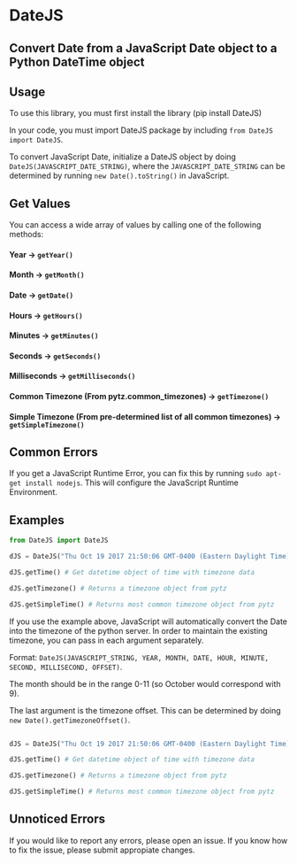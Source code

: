 # DateJS

## Convert Date from a JavaScript Date object to a Python DateTime object

## Usage

To use this library, you must first install the library (pip install DateJS)

In your code, you must import DateJS package by including `from DateJS import DateJS`.

To convert JavaScript Date, initialize a DateJS object by doing `DateJS(JAVASCRIPT_DATE_STRING)`, where the `JAVASCRIPT_DATE_STRING` can be determined by running `new Date().toString()` in JavaScript.

## Get Values

You can access a wide array of values by calling one of the following methods:

#### Year -> `getYear()`
#### Month -> `getMonth()`
#### Date -> `getDate()`
#### Hours -> `getHours()`
#### Minutes -> `getMinutes()`
#### Seconds -> `getSeconds()`
#### Milliseconds -> `getMilliseconds()`
#### Common Timezone (From pytz.common_timezones) -> `getTimezone()`
#### Simple Timezone (From pre-determined list of all common timezones) -> `getSimpleTimezone()`

## Common Errors

If you get a JavaScript Runtime Error, you can fix this by running `sudo apt-get install nodejs`. This will configure the JavaScript Runtime Environment.

## Examples

```python
from DateJS import DateJS

dJS = DateJS("Thu Oct 19 2017 21:50:06 GMT-0400 (Eastern Daylight Time)")

dJS.getTime() # Get datetime object of time with timezone data

dJS.getTimezone() # Returns a timezone object from pytz

dJS.getSimpleTime() # Returns most common timezone object from pytz

```

If you use the example above, JavaScript will automatically convert the Date into the timezone of the python server. In order to maintain the existing timezone, you can pass in each argument separately.

Format: `DateJS(JAVASCRIPT_STRING, YEAR, MONTH, DATE, HOUR, MINUTE, SECOND, MILLISECOND, OFFSET)`.

The month should be in the range 0-11 (so October would correspond with 9).

The last argument is the timezone offset. This can be determined by doing `new Date().getTimezoneOffset()`.

```python

dJS = DateJS("Thu Oct 19 2017 21:50:06 GMT-0400 (Eastern Daylight Time)", 2017, 9, 19, 21, 50, 6, 0, 240)

dJS.getTime() # Get datetime object of time with timezone data

dJS.getTimezone() # Returns a timezone object from pytz

dJS.getSimpleTime() # Returns most common timezone object from pytz

```

## Unnoticed Errors

If you would like to report any errors, please open an issue. If you know how to fix the issue, please submit appropiate changes.
